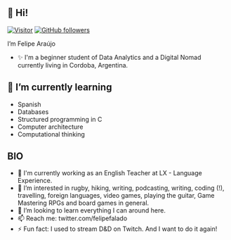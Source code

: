 <h2>👋 Hi!</h2>

[![Visitor](https://visitor-badge.laobi.icu/badge?page_id=feullipe.feullipe)](https://github.com/feullipe) [![GitHub followers](https://img.shields.io/github/followers/feullipe.svg?style=social&label=Follow&maxAge=25920000)](https://github.com/feullipe?tab=followers)

I’m Felipe Araújo

- ✨ I'm a beginner student of Data Analytics and a Digital Nomad currently living in Cordoba, Argentina.


<h2>🌱 I’m currently learning</h2>

- Spanish
- Databases
- Structured programming in C
- Computer architecture
- Computational thinking

<h2>BIO</h2>

- 🏢 I'm currently working as an English Teacher at LX - Language Experience.
- 👀 I’m interested in rugby, hiking, writing, podcasting, writing, coding (!), travelling, foreign languages, video games, playing the guitar, Game Mastering RPGs and board games in general.
- 💞️ I’m looking to learn everything I can around here. 
- 📫 Reach me: twitter.com/felipefalado
- ⚡️ Fun fact: I used to stream D&D on Twitch. And I want to do it again!

<!---
feullipe/feullipe is a ✨ special ✨ repository because its `README.md` (this file) appears on your GitHub profile.
You can click the Preview link to take a look at your changes.
--->
